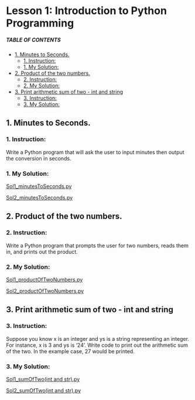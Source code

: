 # Lesson 1: Introduction to Python Programming

##### TABLE OF CONTENTS
  * [1. Minutes to Seconds.](#1-minutes-to-seconds)
    + [1. Instruction:](#1-instruction-)
    + [1. My Solution:](#1-my-solution-)
  * [2. Product of the two numbers.](#2-product-of-the-two-numbers)
    + [2. Instruction:](#2-instruction-)
    + [2. My Solution:](#2-my-solution-)
  * [3. Print arithmetic sum of two - int and string](#3-print-arithmetic-sum-of-two---int-and-string)
    + [3. Instruction:](#3-instruction)
    + [3. My Solution:](#3-my-solution)


## 1. Minutes to Seconds.
### 1. Instruction:
Write a Python program that will ask the user to input minutes then output the conversion in seconds.

### 1. My Solution:
[Sol1_minutesToSeconds.py](https://github.com/p3uj/Integrative-Programming-and-Technology-1_Assignments/blob/ef64a3ba7bf5774efc3617ea35d17862e63c57bc/Assignment%201/Sol1_minutesToSeconds.py)

[Sol2_minutesToSeconds.py](https://github.com/p3uj/Integrative-Programming-and-Technology-1_Assignments/blob/ef64a3ba7bf5774efc3617ea35d17862e63c57bc/Assignment%201/Sol2_minutesToSeconds.py)

## 2. Product of the two numbers.
### 2. Instruction:
Write a Python program that prompts the user for two numbers, reads them in, and prints out the product.

### 2. My Solution:
[Sol1_productOfTwoNumbers.py](https://github.com/p3uj/Integrative-Programming-and-Technology-1_Assignments/blob/ef64a3ba7bf5774efc3617ea35d17862e63c57bc/Assignment%201/Sol1_productOfTwoNumbers.py)

[Sol2_productOfTwoNumbers.py](https://github.com/p3uj/Integrative-Programming-and-Technology-1_Assignments/blob/ef64a3ba7bf5774efc3617ea35d17862e63c57bc/Assignment%201/Sol2_productOfTwoNumbers.py)

## 3. Print arithmetic sum of two - int and string
### 3. Instruction:
Suppose you know x is an integer and ys is a string representing an integer. For instance, x is 3 and ys is ‘24’. Write code to print out the arithmetic sum of the two. In the example case, 27 would be printed.

### 3. My Solution:
[Sol1_sumOfTwo(int and str).py](https://github.com/p3uj/Integrative-Programming-and-Technology-1_Assignments/blob/ef64a3ba7bf5774efc3617ea35d17862e63c57bc/Assignment%201/Sol1_sumOfTwo(int%20and%20str).py)

[Sol2_sumOfTwo(int and str).py](https://github.com/p3uj/Integrative-Programming-and-Technology-1_Assignments/blob/ef64a3ba7bf5774efc3617ea35d17862e63c57bc/Assignment%201/Sol2_sumOfTwo(int%20and%20str).py)
